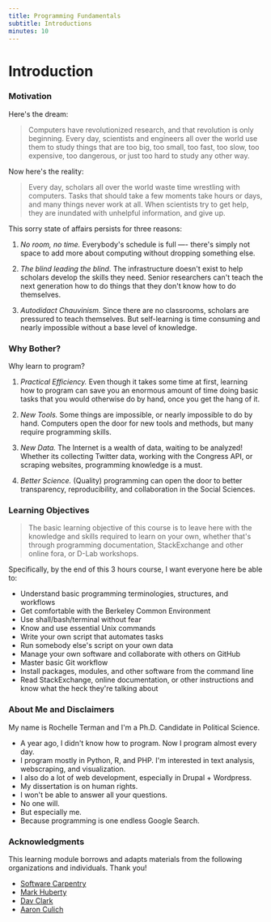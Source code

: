 ```yaml
---
title: Programming Fundamentals
subtitle: Introductions
minutes: 10
---
```


# Introduction

### Motivation

Here's the dream:

> Computers have revolutionized research, and that revolution is only 
> beginning. Every day, scientists and engineers all over the world use
> them to study things that are too big, too small, too fast, too slow,
> too expensive, too dangerous, or just too hard to study any other way.

Now here's the reality:

> Every day, scholars all over the world waste time wrestling with 
> computers. Tasks that should take a few moments take hours or days, 
> and many things never work at all. When scientists try to get help, 
> they are inundated with unhelpful information, and give up.

This sorry state of affairs persists for three reasons:

1.   *No room, no time.*
    Everybody's schedule is full —- there's simply not space to add more
    about computing without dropping something else.

2.   *The blind leading the blind.*
    The infrastructure doesn't exist to help scholars develop the skills they need. Senior researchers can't teach the next generation how to do things
    that they don't know how to do themselves. 

3.   *Autodidact Chauvinism.*
    Since there are no classrooms, scholars are pressured to teach themselves. But self-learning is time consuming and nearly impossible without a base level of knowledge.

### Why Bother?

Why learn to program?

1.   *Practical Efficiency.*
    Even though it takes some time at first, learning how to program can save you an enormous amount of time doing basic tasks that you would otherwise do by hand, once you get the hang of it.

2.   *New Tools.*
    Some things are impossible, or nearly impossible to do by hand. Computers open the door for new tools and methods, but many require programming skills.

3.   *New Data.*
    The Internet is a wealth of data, waiting to be analyzed! Whether its collecting Twitter data, working with the Congress API, or scraping websites, programming knowledge is a must.

4.   *Better Science.*
    (Quality) programming can open the door to better transparency, reproducibility, and collaboration in the Social Sciences.

### Learning Objectives

> The basic learning objective of this course is to leave here with the 
> knowledge and skills required to learn on your own, whether that's through 
> programming documentation, StackExchange and other online fora, or D-Lab 
> workshops.

Specifically, by the end of this 3 hours course, I want everyone here be able to:

* Understand basic programming terminologies, structures, and workflows
* Get comfortable with the Berkeley Common Environment
* Use shall/bash/terminal without fear
* Know and use essential Unix commands
* Write your own script that automates tasks
* Run somebody else's script on your own data
* Manage your own software and collaborate with others on GitHub
* Master basic Git workflow
* Install packages, modules, and other software from the command line
* Read StackExchange, online documentation, or other instructions and know what the heck they're talking about

### About Me and Disclaimers

My name is Rochelle Terman and I'm a Ph.D. Candidate in Political Science. 

* A year ago, I didn't know how to program. Now I program almost every day. 
* I program mostly in Python, R, and PHP. I'm interested in text analysis, webscraping, and visualization.
* I also do a lot of web development, especially in Drupal + Wordpress.
* My dissertation is on human rights. 
* I won't be able to answer all your questions.
* No one will.
* But especially me.
* Because programming is one endless Google Search.

### Acknowledgments

This learning module borrows and adapts materials from the following organizations and individuals. Thank you!

*   [Software Carpentry](http://software-carpentry.org)
*   [Mark Huberty](http://polisci.berkeley.edu/people/person/mark-huberty)
*   [Dav Clark](https://github.com/davclark)
*   [Aaron Culich](https://github.com/aculich)
